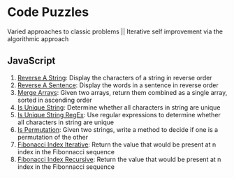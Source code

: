 # Code Puzzles

Varied approaches to classic problems || Iterative self improvement via the algorithmic approach

## JavaScript

1. [Reverse A String](./reverseAString.js): Display the characters of a string in reverse order
2. [Reverse A Sentence](./reverseASentence.js): Display the words in a sentence in reverse order
3. [Merge Arrays](./mergeArrays.js): Given two arrays, return them combined as a single array, sorted in ascending order
4. [Is Unique String](./isUniqueString.js): Determine whether all characters in string are unique
5. [Is Unique String RegEx](./isUniqueStringRegEx.js): Use regular expressions to determine whether all characters in string are unique
6. [Is Permutation](./isPermutation.js): Given two strings, write a method to decide if one is a permutation of the other
7. [Fibonacci Index Iterative](./fibonacciIndexIterative.js): Return the value that would be present at n index in the Fibonnacci sequence
8. [Fibonacci Index Recursive](./fibonacciIndexRecursive.js): Return the value that would be present at n index in the Fibonnacci sequence
